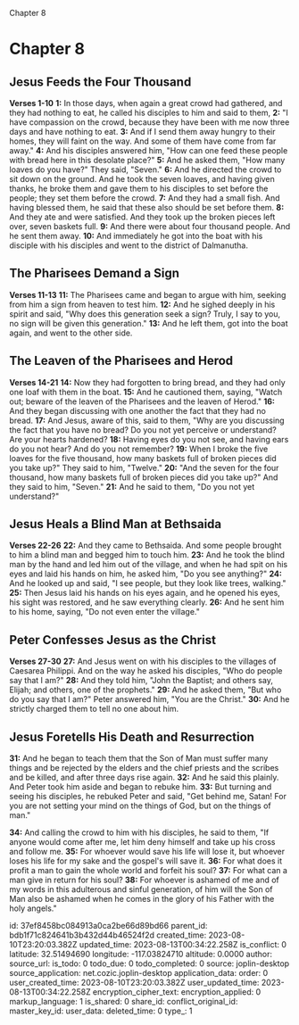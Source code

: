 Chapter 8

# Chapter 8
## Jesus Feeds the Four Thousand
**Verses 1-10**
**1:** In those days, when again a great crowd had gathered, and they had nothing to eat, he called his disciples to him and said to them,
**2:** "I have compassion on the crowd, because they have been with me now three days and have nothing to eat.
**3:** And if I send them away hungry to their homes, they will faint on the way. And some of them have come from far away."
**4:** And his disciples answered him, "How can one feed these people with bread here in this desolate place?"
**5:** And he asked them, "How many loaves do you have?" They said, "Seven."
**6:** And he directed the crowd to sit down on the ground. And he took the seven loaves, and having given thanks, he broke them and gave them to his disciples to set before the people; they set them before the crowd.
**7:** And they had a small fish. And having blessed them, he said that these also should be set before them.
**8:** And they ate and were satisfied. And they took up the broken pieces left over, seven baskets full.
**9:** And there were about four thousand people. And he sent them away.
**10:** And immediately he got into the boat with his disciple with his disciples and went to the district of Dalmanutha.

## The Pharisees Demand a Sign
**Verses 11-13**
**11:** The Pharisees came and began to argue with him, seeking from him a sign from heaven to test him.
**12:** And he sighed deeply in his spirit and said, "Why does this generation seek a sign? Truly, I say to you, no sign will be given this generation."
**13:** And he left them, got into the boat again, and went to the other side.

## The Leaven of the Pharisees and Herod
**Verses 14-21**
**14:** Now they had forgotten to bring bread, and they had only one loaf with them in the boat.
**15:** And he cautioned them, saying, "Watch out; beware of the leaven of the Pharisees and the leaven of Herod."
**16:** And they began discussing with one another the fact that they had no bread.
**17:** And Jesus, aware of this, said to them, "Why are you discussing the fact that you have no bread? Do you not yet perceive or understand? Are your hearts hardened?
**18:** Having eyes do you not see, and having ears do you not hear? And do you not remember?
**19:** When I broke the five loaves for the five thousand, how many baskets full of broken pieces did you take up?" They said to him, "Twelve."
**20:** "And the seven for the four thousand, how many baskets full of broken pieces did you take up?" And they said to him, "Seven."
**21:** And he said to them, "Do you not yet understand?"

## Jesus Heals a Blind Man at Bethsaida
**Verses 22-26**
**22:** And they came to Bethsaida. And some people brought to him a blind man and begged him to touch him.
**23:** And he took the blind man by the hand and led him out of the village, and when he had spit on his eyes and laid his hands on him, he asked him, "Do you see anything?"
**24:** And he looked up and said, "I see people, but they look like trees, walking."
**25:** Then Jesus laid his hands on his eyes again, and he opened his eyes, his sight was restored, and he saw everything clearly.
**26:** And he sent him to his home, saying, "Do not even enter the village."

## Peter Confesses Jesus as the Christ
**Verses 27-30**
**27:** And Jesus went on with his disciples to the villages of Caesarea Philippi. And on the way he asked his disciples, "Who do people say that I am?"
**28:** And they told him, "John the Baptist; and others say, Elijah; and others, one of the prophets."
**29:** And he asked them, "But who do you say that I am?" Peter answered him, "You are the Christ."
**30:** And he strictly charged them to tell no one about him.

## Jesus Foretells His Death and Resurrection
**31:** And he began to teach them that the Son of Man must suffer many things and be rejected by the elders and the chief priests and the scribes and be killed, and after three days rise again.
**32:** And he said this plainly. And Peter took him aside and began to rebuke him.
**33:** But turning and seeing his disciples, he rebuked Peter and said, "Get behind me, Satan! For you are not setting your mind on the things of God, but on the things of man."

**34:** And calling the crowd to him with his disciples, he said to them, "If anyone would come after me, let him deny himself and take up his cross and follow me.
**35:** For whoever would save his life will lose it, but whoever loses his life for my sake and the gospel's will save it.
**36:** For what does it profit a man to gain the whole world and forfeit his soul?
**37:** For what can a man give in return for his soul?
**38:** For whoever is ashamed of me and of my words in this adulterous and sinful generation, of him will the Son of Man also be ashamed when he comes in the glory of his Father with the holy angels."


id: 37ef8458bc084913a0ca2be66d89bd66
parent_id: bdb1f71c824641b3b432d44b46524f2d
created_time: 2023-08-10T23:20:03.382Z
updated_time: 2023-08-13T00:34:22.258Z
is_conflict: 0
latitude: 32.51494690
longitude: -117.03824710
altitude: 0.0000
author: 
source_url: 
is_todo: 0
todo_due: 0
todo_completed: 0
source: joplin-desktop
source_application: net.cozic.joplin-desktop
application_data: 
order: 0
user_created_time: 2023-08-10T23:20:03.382Z
user_updated_time: 2023-08-13T00:34:22.258Z
encryption_cipher_text: 
encryption_applied: 0
markup_language: 1
is_shared: 0
share_id: 
conflict_original_id: 
master_key_id: 
user_data: 
deleted_time: 0
type_: 1